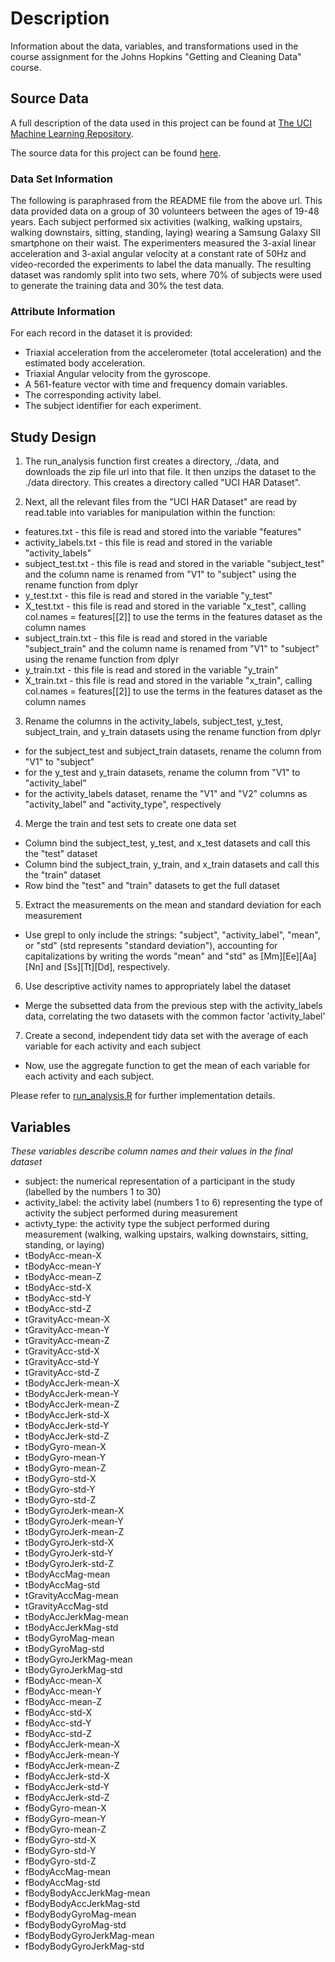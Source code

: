 # Description

Information about the data, variables, and transformations used in the course assignment for the Johns Hopkins "Getting and Cleaning Data" course.

## Source Data

A full description of the data used in this project can be found at [The UCI Machine Learning Repository](http://archive.ics.uci.edu/ml/datasets/Human+Activity+Recognition+Using+Smartphones).

The source data for this project can be found [here](https://d396qusza40orc.cloudfront.net/getdata%2Fprojectfiles%2FUCI%20HAR%20Dataset.zip).

### Data Set Information

The following is paraphrased from the README file from the above url. This data provided data on a group of 30 volunteers between the ages of 19-48 years. Each subject performed six activities (walking, walking upstairs, walking downstairs, sitting, standing, laying) wearing a Samsung Galaxy SII smartphone on their waist. The experimenters measured the 3-axial linear acceleration and 3-axial angular velocity at a constant rate of 50Hz and video-recorded the experiments to label the data manually. The resulting dataset was randomly split into two sets, where 70% of subjects were used to generate the training data and 30% the test data. 

### Attribute Information

For each record in the dataset it is provided:

- Triaxial acceleration from the accelerometer (total acceleration) and the estimated body acceleration.
- Triaxial Angular velocity from the gyroscope.
- A 561-feature vector with time and frequency domain variables.
- The corresponding activity label.
- The subject identifier for each experiment.

## Study Design

1. The run_analysis function first creates a directory, ./data, and downloads the zip file url into that file. It then unzips the dataset to the ./data directory. This creates a directory called "UCI HAR Dataset". 
  
2. Next, all the relevant files from the "UCI HAR Dataset" are read by read.table into variables for manipulation within the function:
  - features.txt - this file is read and stored into the variable "features"
  - activity_labels.txt - this file is read and stored in the variable "activity_labels"
  - subject_test.txt - this file is read and stored in the variable "subject_test" and the column name is renamed from "V1" to "subject" using the rename function from dplyr
  - y_test.txt - this file is read and stored in the variable "y_test"
  - X_test.txt - this file is read and stored in the variable "x_test", calling col.names = features[[2]] to use the terms in the features dataset as the column names
  - subject_train.txt - this file is read and stored in the variable "subject_train" and the column name is renamed from "V1" to "subject" using the rename function from dplyr
  - y_train.txt - this file is read and stored in the variable "y_train"
  - X_train.txt - this file is read and stored in the variable "x_train", calling col.names = features[[2]] to use the terms in the features dataset as the column names

3. Rename the columns in the activity_labels, subject_test, y_test, subject_train, and y_train datasets using the rename function from dplyr
  - for the subject_test and subject_train datasets, rename the column from "V1" to "subject"
  - for the y_test and y_train datasets, rename the column from "V1" to "activity_label"
  - for the activity_labels dataset, rename the "V1" and "V2" columns as "activity_label" and "activity_type", respectively

4. Merge the train and test sets to create one data set
  - Column bind the subject_test, y_test, and x_test datasets and call this the "test" dataset
  - Column bind the subject_train, y_train, and x_train datasets and call this the "train" dataset
  - Row bind the "test" and "train" datasets to get the full dataset

5. Extract the measurements on the mean and standard deviation for each measurement
  - Use grepl to only include the strings: "subject", "activity_label", "mean", or "std" (std represents "standard deviation"), accounting for capitalizations by writing the words "mean" and "std" as [Mm][Ee][Aa][Nn] and [Ss][Tt][Dd], respectively.

6. Use descriptive activity names to appropriately label the dataset
  - Merge the subsetted data from the previous step with the activity_labels data, correlating the two datasets with the common factor 'activity_label'

7. Create a second, independent tidy data set with the average of each variable for each activity and each subject
  - Now, use the aggregate function to get the mean of each variable for each activity and each subject.

Please refer to [run_analysis.R](https://github.com/mika94/Getting-and-Cleaning-Data-Course-Assignment/blob/master/run_analysis.R) for further implementation details.

## Variables
*These variables describe column names and their values in the final dataset*

- subject: the numerical representation of a participant in the study (labelled by the numbers 1 to 30)
- activity_label: the activity label (numbers 1 to 6) representing the type of activity the subject performed during measurement 
- activty_type: the activity type the subject performed during measurement (walking, walking upstairs, walking downstairs, sitting, standing, or laying)
- tBodyAcc-mean-X
- tBodyAcc-mean-Y
- tBodyAcc-mean-Z
- tBodyAcc-std-X
- tBodyAcc-std-Y
- tBodyAcc-std-Z
- tGravityAcc-mean-X
- tGravityAcc-mean-Y
- tGravityAcc-mean-Z
- tGravityAcc-std-X
- tGravityAcc-std-Y
- tGravityAcc-std-Z
- tBodyAccJerk-mean-X
- tBodyAccJerk-mean-Y
- tBodyAccJerk-mean-Z
- tBodyAccJerk-std-X
- tBodyAccJerk-std-Y
- tBodyAccJerk-std-Z
- tBodyGyro-mean-X
- tBodyGyro-mean-Y
- tBodyGyro-mean-Z
- tBodyGyro-std-X
- tBodyGyro-std-Y
- tBodyGyro-std-Z
- tBodyGyroJerk-mean-X
- tBodyGyroJerk-mean-Y
- tBodyGyroJerk-mean-Z
- tBodyGyroJerk-std-X
- tBodyGyroJerk-std-Y
- tBodyGyroJerk-std-Z
- tBodyAccMag-mean
- tBodyAccMag-std
- tGravityAccMag-mean
- tGravityAccMag-std
- tBodyAccJerkMag-mean
- tBodyAccJerkMag-std
- tBodyGyroMag-mean
- tBodyGyroMag-std
- tBodyGyroJerkMag-mean
- tBodyGyroJerkMag-std
- fBodyAcc-mean-X
- fBodyAcc-mean-Y
- fBodyAcc-mean-Z
- fBodyAcc-std-X
- fBodyAcc-std-Y
- fBodyAcc-std-Z
- fBodyAccJerk-mean-X
- fBodyAccJerk-mean-Y
- fBodyAccJerk-mean-Z
- fBodyAccJerk-std-X
- fBodyAccJerk-std-Y
- fBodyAccJerk-std-Z
- fBodyGyro-mean-X
- fBodyGyro-mean-Y
- fBodyGyro-mean-Z
- fBodyGyro-std-X
- fBodyGyro-std-Y
- fBodyGyro-std-Z
- fBodyAccMag-mean
- fBodyAccMag-std
- fBodyBodyAccJerkMag-mean
- fBodyBodyAccJerkMag-std
- fBodyBodyGyroMag-mean
- fBodyBodyGyroMag-std
- fBodyBodyGyroJerkMag-mean
- fBodyBodyGyroJerkMag-std
